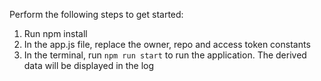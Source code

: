 Perform the following steps to get started:

1. Run npm install
2. In the app.js file, replace the owner, repo and access token constants 
3. In the terminal, run `npm run start` to run the application. The derived data will be displayed in the log
